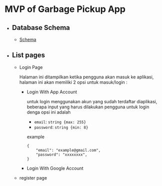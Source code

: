 # MVP of Garbage Pickup App

- ## Database Schema
    - [Schema](https://dbdiagram.io/embed/649fab0202bd1c4a5e55430f)

- ## List pages
    - Login Page

        Halaman ini ditampilkan ketika pengguna akan masuk ke aplikasi, halaman ini akan memiliki 2 opsi untuk masuk/login :
        - Login With App Account
        
            untuk login menggunakan akun yang sudah terdaftar diaplikasi, beberapa input yang harus dilakukan pengguna untuk login denga opsi ini adalah
            - `email`: `string {max: 255}`  
            - `password`: `string {min: 8}`

            example
            ```jsonc
            {
                "email": "example@gmail.com",
                "password": "xxxxxxxx", 
            }
            ```

        - Login With Google Account

	- register page

